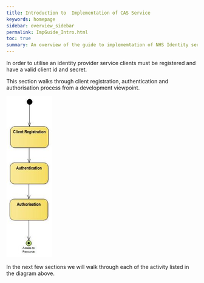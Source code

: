 ```yaml
---
title: Introduction to  Implementation of CAS Service
keywords: homepage
sidebar: overview_sidebar
permalink: ImpGuide_Intro.html
toc: true
summary: An overview of the guide to implememtation of NHS Identity service 
---
```


In order to utilise an identity provider service clients must be registered and have a valid client id and secret.

This section walks through client registration, authentication and authorisation process from  a development viewpoint.  



![Process for Implemntation](images/RegistrationProcess.JPG)

In the next few sections we will walk through each of the activity listed in the diagram above.
